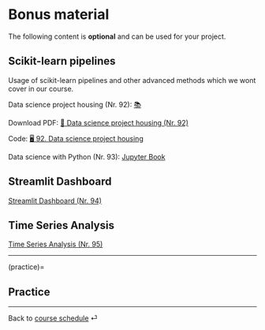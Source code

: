 # Bonus material

The following content is **optional** and can be used for your project. 



## Scikit-learn pipelines

Usage of scikit-learn pipelines and other advanced methods which we wont cover in our course.



Data science project housing (Nr. 92): [📚](https://e-learning.hdm-stuttgart.de/moodle/pluginfile.php/430095/mod_resource/content/0/Hands%20on%20Machine%20Learning%2C%20project.pdf)


Download PDF: [📑 Data science project housing (Nr. 92)](https://docs.google.com/presentation/d/1LXZTBUupzfc8XR1xR98194MAQvdKb4cbYvqOcOrs62A/export/pdf)

Code: [🖥 92. Data science project housing](../code/92-case-ca-housing.ipynb)


Data science with Python (Nr. 93): [Jupyter Book](https://kirenz.github.io/ds-python/docs/intro.html)



## Streamlit Dashboard


[Streamlit Dashboard (Nr. 94)](https://github.com/kirenz/streamlit-app)


## Time Series Analysis


[Time Series Analysis (Nr. 95)](https://github.com/kirenz/time-series-analysis)


---

(practice)=
## Practice



---

Back to [course schedule](../docs/course-schedule.md) ⏎
